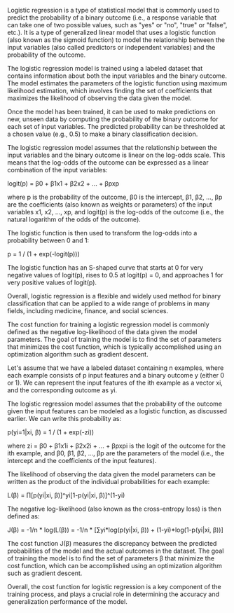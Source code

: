 Logistic regression is a type of statistical model that is commonly used to predict the probability of a binary outcome (i.e., a response variable that can take one of two possible values, such as "yes" or "no", "true" or "false", etc.). It is a type of generalized linear model that uses a logistic function (also known as the sigmoid function) to model the relationship between the input variables (also called predictors or independent variables) and the probability of the outcome.

The logistic regression model is trained using a labeled dataset that contains information about both the input variables and the binary outcome. The model estimates the parameters of the logistic function using maximum likelihood estimation, which involves finding the set of coefficients that maximizes the likelihood of observing the data given the model.

Once the model has been trained, it can be used to make predictions on new, unseen data by computing the probability of the binary outcome for each set of input variables. The predicted probability can be thresholded at a chosen value (e.g., 0.5) to make a binary classification decision.

The logistic regression model assumes that the relationship between the input variables and the binary outcome is linear on the log-odds scale. This means that the log-odds of the outcome can be expressed as a linear combination of the input variables:

logit(p) = β0 + β1x1 + β2x2 + ... + βpxp

where p is the probability of the outcome, β0 is the intercept, β1, β2, ..., βp are the coefficients (also known as weights or parameters) of the input variables x1, x2, ..., xp, and logit(p) is the log-odds of the outcome (i.e., the natural logarithm of the odds of the outcome).

The logistic function is then used to transform the log-odds into a probability between 0 and 1:

p = 1 / (1 + exp(-logit(p)))

The logistic function has an S-shaped curve that starts at 0 for very negative values of logit(p), rises to 0.5 at logit(p) = 0, and approaches 1 for very positive values of logit(p).

Overall, logistic regression is a flexible and widely used method for binary classification that can be applied to a wide range of problems in many fields, including medicine, finance, and social sciences.

The cost function for training a logistic regression model is commonly defined as the negative log-likelihood of the data given the model parameters. The goal of training the model is to find the set of parameters that minimizes the cost function, which is typically accomplished using an optimization algorithm such as gradient descent.

Let's assume that we have a labeled dataset containing n examples, where each example consists of p input features and a binary outcome y (either 0 or 1). We can represent the input features of the ith example as a vector xi, and the corresponding outcome as yi.

The logistic regression model assumes that the probability of the outcome given the input features can be modeled as a logistic function, as discussed earlier. We can write this probability as:

p(yi=1|xi, β) = 1 / (1 + exp(-zi))

where zi = β0 + β1x1i + β2x2i + ... + βpxpi is the logit of the outcome for the ith example, and β0, β1, β2, ..., βp are the parameters of the model (i.e., the intercept and the coefficients of the input features).

The likelihood of observing the data given the model parameters can be written as the product of the individual probabilities for each example:

L(β) = ∏[p(yi|xi, β)]^yi[1-p(yi|xi, β)]^(1-yi)

The negative log-likelihood (also known as the cross-entropy loss) is then defined as:

J(β) = -1/n * log(L(β)) = -1/n * [∑yi*log(p(yi|xi, β)) + (1-yi)*log(1-p(yi|xi, β))]

The cost function J(β) measures the discrepancy between the predicted probabilities of the model and the actual outcomes in the dataset. The goal of training the model is to find the set of parameters β that minimize the cost function, which can be accomplished using an optimization algorithm such as gradient descent.

Overall, the cost function for logistic regression is a key component of the training process, and plays a crucial role in determining the accuracy and generalization performance of the model.